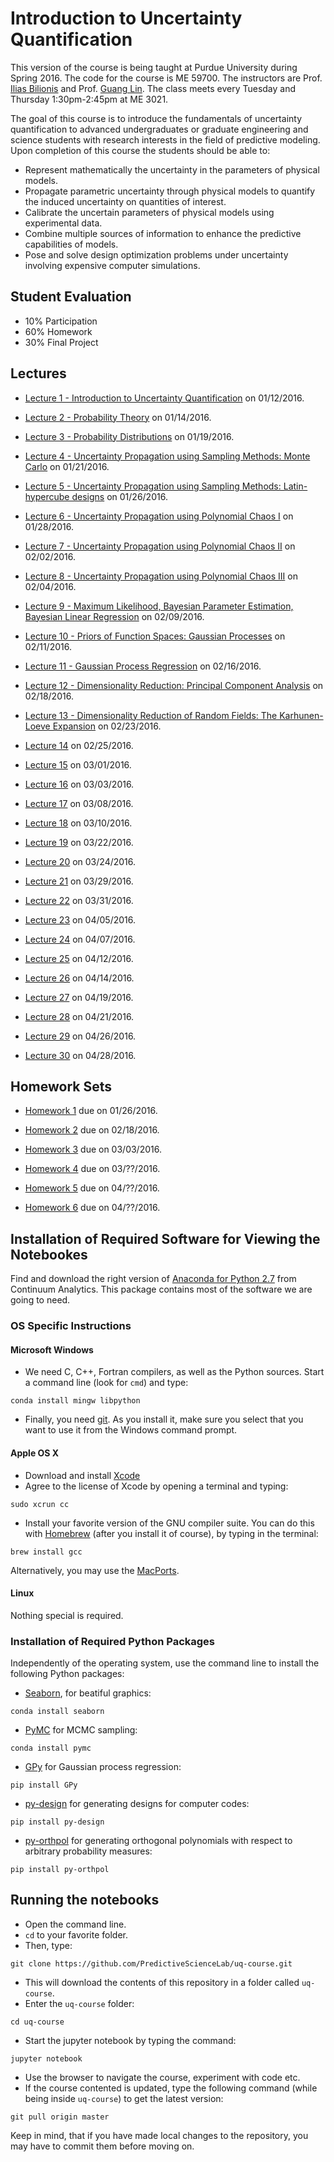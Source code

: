 # Introduction to Uncertainty Quantification

This version of the course is being taught at Purdue University during Spring 2016.
The code for the course is ME 59700.
The instructors are Prof. [Ilias Bilionis](http://www.predictivesciencelab.org/people.html) and
Prof. [Guang Lin](https://www.math.purdue.edu/~lin491/).
The class meets every Tuesday and Thursday 1:30pm-2:45pm at ME 3021.

The goal of this course is to introduce the fundamentals of uncertainty quantification to advanced undergraduates or graduate engineering and science students with research interests in the field of predictive modeling. Upon completion of this course the students should be able to:

+ Represent mathematically the uncertainty in the parameters of physical models.
+ Propagate parametric uncertainty through physical models to quantify the induced uncertainty on quantities of interest.
+ Calibrate the uncertain parameters of physical models using experimental data.
+ Combine multiple sources of information to enhance the predictive capabilities of models.
+ Pose and solve design optimization problems under uncertainty involving expensive computer simulations.

## Student Evaluation

+ 10% Participation
+ 60% Homework
+ 30% Final Project

## Lectures

+ [Lecture 1 - Introduction to Uncertainty Quantification](lectures/lec_01.ipynb) on 01/12/2016.

+ [Lecture 2 - Probability Theory](lectures/lec_02.ipynb) on 01/14/2016.

+ [Lecture 3 - Probability Distributions](lectures/lec_03.ipynb) on 01/19/2016.

+ [Lecture 4 - Uncertainty Propagation using Sampling Methods: Monte Carlo](lectures/lec_04.ipynb) on 01/21/2016.

+ [Lecture 5 - Uncertainty Propagation using Sampling Methods: Latin-hypercube designs](lectures/lec_05.ipynb) on 01/26/2016.

+ [Lecture 6 - Uncertainty Propagation using Polynomial Chaos I](lectures/lec_06.ipynb) on 01/28/2016.

+ [Lecture 7 - Uncertainty Propagation using Polynomial Chaos II](lectures/lec_07.ipynb) on 02/02/2016.

+ [Lecture 8 - Uncertainty Propagation using Polynomial Chaos III](lectures/lec_08.ipynb) on 02/04/2016.

+ [Lecture 9 - Maximum Likelihood, Bayesian Parameter Estimation, Bayesian Linear Regression](lectures/lec_09.ipynb) on 02/09/2016.

+ [Lecture 10 - Priors of Function Spaces: Gaussian Processes](lectures/lec_10.ipynb) on 02/11/2016.

+ [Lecture 11 - Gaussian Process Regression](lectures/lec_11.ipynb) on 02/16/2016.

+ [Lecture 12 - Dimensionality Reduction: Principal Component Analysis](lectures/lec_12.ipynb) on 02/18/2016.

+ [Lecture 13 - Dimensionality Reduction of Random Fields: The Karhunen-Loeve Expansion](lectures/lec_13.ipynb) on 02/23/2016.

+ [Lecture 14](lectures/lec_14.ipynb) on 02/25/2016.

+ [Lecture 15](lectures/lec_15.ipynb) on 03/01/2016.

+ [Lecture 16](lectures/lec_16.ipynb) on 03/03/2016.

+ [Lecture 17](lectures/lec_17.ipynb) on 03/08/2016.

+ [Lecture 18](lectures/lec_18.ipynb) on 03/10/2016.

+ [Lecture 19](lectures/lec_19.ipynb) on 03/22/2016.

+ [Lecture 20](lectures/lec_20.ipynb) on 03/24/2016.

+ [Lecture 21](lectures/lec_21.ipynb) on 03/29/2016.

+ [Lecture 22](lectures/lec_22.ipynb) on 03/31/2016.

+ [Lecture 23](lectures/lec_23.ipynb) on 04/05/2016.

+ [Lecture 24](lectures/lec_24.ipynb) on 04/07/2016.

+ [Lecture 25](lectures/lec_25.ipynb) on 04/12/2016.

+ [Lecture 26](lectures/lec_26.ipynb) on 04/14/2016.

+ [Lecture 27](lectures/lec_27.ipynb) on 04/19/2016.

+ [Lecture 28](lectures/lec_28.ipynb) on 04/21/2016.

+ [Lecture 29](lectures/lec_29.ipynb) on 04/26/2016.

+ [Lecture 30](lectures/lec_30.ipynb) on 04/28/2016.


## Homework Sets

+ [Homework 1](hw/hw_01.ipynb) due on 01/26/2016.

+ [Homework 2](hw/hw_02.ipynb) due on 02/18/2016.

+ [Homework 3](hw/hw_03.ipynb) due on 03/03/2016.

+ [Homework 4](hw/hw_04.ipynb) due on 03/??/2016.

+ [Homework 5](hw/hw_05.ipynb) due on 04/??/2016.

+ [Homework 6](hw/hw_06.ipynb) due on 04/??/2016.


## Installation of Required Software for Viewing the Notebookes

Find and download the right version of 
[Anaconda for Python 2.7](https://www.continuum.io/downloads) from Continuum Analytics.
This package contains most of the software we are going to need.

### OS Specific Instructions

#### Microsoft Windows

+ We need C, C++, Fortran compilers, as well as the Python sources.
Start a command line (look for ``cmd``) and type:
```
conda install mingw libpython
```
+ Finally, you need [git](https://git-scm.com/downloads). As you install it,
make sure you select that you want to use it from the Windows command prompt.

#### Apple OS X

+ Download and install [Xcode](https://developer.apple.com/xcode/download/)
+ Agree to the license of Xcode by opening a terminal and typing:
```
sudo xcrun cc
```
+ Install your favorite version of the GNU compiler suite.
You can do this with [Homebrew](http://brew.sh/) (after you install it of course),
by typing in the terminal:
```
brew install gcc
```
Alternatively, you may use the [MacPorts](https://www.macports.org/).

#### Linux

Nothing special is required.

### Installation of Required Python Packages

Independently of the operating system, use the command line to install the following Python packages:
+ [Seaborn](http://stanford.edu/~mwaskom/software/seaborn/), for beatiful graphics:
```
conda install seaborn
```

+ [PyMC](https://https://github.com/pymc-devs/pymc) for MCMC sampling:
```
conda install pymc
```

+ [GPy](https://github.com/SheffieldML/GPy) for Gaussian process regression:
```
pip install GPy
```

+ [py-design](https://github.com/PredictiveScienceLab/py-design) for generating designs for computer codes:
```
pip install py-design
```

+ [py-orthpol](https://github.com/PredictiveScienceLab/py-orthpol) for generating orthogonal polynomials with respect to arbitrary probability measures:
```
pip install py-orthpol
```

## Running the notebooks

+ Open the command line.
+ `cd` to your favorite folder.
+ Then, type:
```
git clone https://github.com/PredictiveScienceLab/uq-course.git
```
+ This will download the contents of this repository in a folder called `uq-course`.
+ Enter the ``uq-course`` folder:
```
cd uq-course
```
+ Start the jupyter notebook by typing the command:
```
jupyter notebook
```
+ Use the browser to navigate the course, experiment with code etc.
+ If the course contented is updated, type the following command (while being inside `uq-course`) to get the latest version:
```
git pull origin master
```
Keep in mind, that if you have made local changes to the repository, you may have to commit them before moving on.
